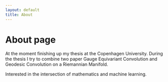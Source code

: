 ```yaml
---
layout: default
title: About
---
```

# About page

At the moment finishing up my thesis at the Copenhagen University. During the thesis I try to combine two paper Gauge Equivariant Convolution and Geodesic Convolution on a Riemannian Manifold. 

Interested in the intersection of mathematics and machine learning. 